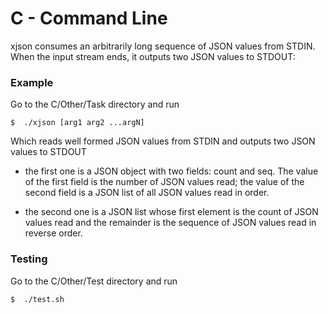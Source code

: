 # C - Command Line

xjson consumes an arbitrarily long sequence of JSON values from STDIN. When the input stream ends, it outputs two JSON values to STDOUT:

### Example
Go to the C/Other/Task directory  and  run

```
$  ./xjson [arg1 arg2 ...argN]
```
Which reads well formed JSON values from STDIN and outputs two JSON values to STDOUT

- the first one is a JSON object with two fields: count and seq. The value of the first field is the number of JSON values read; the value of the second field is a JSON list of all JSON values read in order.

- the second one is a JSON list whose first element is the count of JSON values read and the remainder is the sequence of JSON values read in reverse order.

### Testing
Go to the C/Other/Test directory and run

```
$  ./test.sh
```